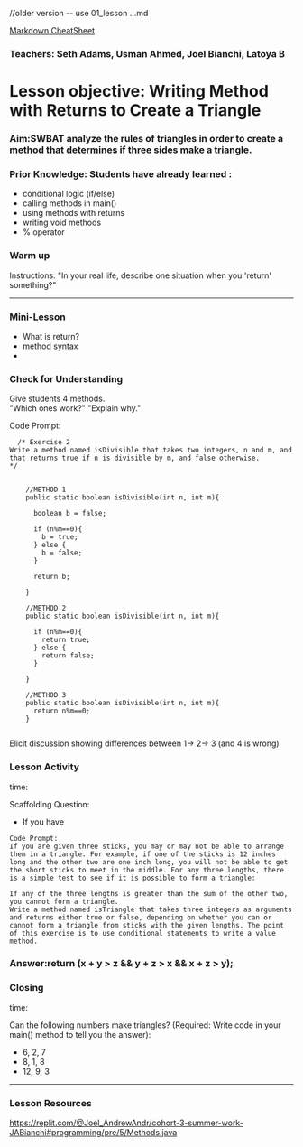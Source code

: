 //older version -- use 01_lesson ...md

[Markdown CheatSheet](https://replit.com/talk/learn/A-Quick-Guide-to-Replit-Talk-Markdown/7448)
### Teachers: Seth Adams, Usman Ahmed, Joel Bianchi, Latoya B

# Lesson objective: Writing Method with Returns to Create a Triangle

### Aim:SWBAT analyze the rules of triangles in order to create a method that determines if three sides make a triangle. 

### Prior Knowledge: Students have already learned :
* conditional logic (if/else)
* calling methods in main()
* using methods with returns
* writing void methods
* % operator

### Warm up
Instructions: "In your real life, describe one situation when you 'return' something?"


---

### Mini-Lesson
* What is return?
* method syntax
* 


### Check for Understanding

Give students 4 methods.  
"Which ones work?"
"Explain why."

Code Prompt:
```
  /* Exercise 2  
Write a method named isDivisible that takes two integers, n and m, and that returns true if n is divisible by m, and false otherwise.
*/


    //METHOD 1
    public static boolean isDivisible(int n, int m){

      boolean b = false;
      
      if (n%m==0){
        b = true;
      } else {
        b = false;
      }

      return b;

    }

    //METHOD 2
    public static boolean isDivisible(int n, int m){
 
      if (n%m==0){
        return true;
      } else {
        return false;
      }

    }

    //METHOD 3
    public static boolean isDivisible(int n, int m){
      return n%m==0;
    }
    
```

Elicit discussion showing differences between 1-> 2-> 3 (and 4 is wrong) 


### Lesson Activity
time:

Scaffolding Question:
* If you have 

```
Code Prompt:
If you are given three sticks, you may or may not be able to arrange them in a triangle. For example, if one of the sticks is 12 inches long and the other two are one inch long, you will not be able to get the short sticks to meet in the middle. For any three lengths, there is a simple test to see if it is possible to form a triangle:

If any of the three lengths is greater than the sum of the other two, you cannot form a triangle.
Write a method named isTriangle that takes three integers as arguments and returns either true or false, depending on whether you can or cannot form a triangle from sticks with the given lengths. The point of this exercise is to use conditional statements to write a value method.
```


### Answer:return (x + y > z && y + z > x && x + z > y);


### Closing
time:

Can the following numbers make triangles?
(Required: Write code in your main() method to tell you the answer):
* 6, 2, 7
* 8, 1, 8
* 12, 9, 3

---

### Lesson Resources
https://replit.com/@Joel_AndrewAndr/cohort-3-summer-work-JABianchi#programming/pre/5/Methods.java